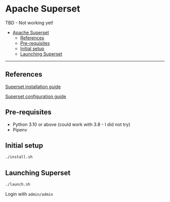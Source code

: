 # Apache Superset

TBD - Not working yet!

- [Apache Superset](#apache-superset)
  - [References](#references)
  - [Pre-requisites](#pre-requisites)
  - [Initial setup](#initial-setup)
  - [Launching Superset](#launching-superset)

---

## References

[Superset installation guide](https://super:set.apache.org/docs/installation/installing-superset-from-pypi/)

[Superset configuration guide](https://superset.apache.org/docs/installation/configuring-superset/)

## Pre-requisites

- Python 3.10 or above (could work with 3.8 - I did not try)
- Pipenv

## Initial setup

```bash
./install.sh
```

## Launching Superset

```bash
./launch.sh
```

Login with `admin/admin`
